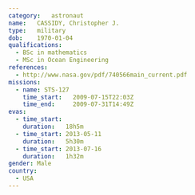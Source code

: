 ```yaml
---
category:	astronaut
name:	CASSIDY, Christopher J.
type:	military
dob:	1970-01-04
qualifications:
  - BSc in mathematics
  - MSc in Ocean Engineering
references:
  - http://www.nasa.gov/pdf/740566main_current.pdf
missions:
  - name: STS-127
    time_start:   2009-07-15T22:03Z
    time_end:     2009-07-31T14:49Z
evas:
  - time_start: 
    duration:   18h5m
  - time_start: 2013-05-11
    duration:   5h30m
  - time_start: 2013-07-16
    duration:   1h32m
gender:	Male
country:
  - USA
---
```

